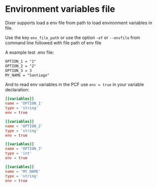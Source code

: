 # Environment variables file

Dixer supports load a env file from path to load environment variables in file.

Use the key `env_file_path` or use the option `-ef` or `--envfile` from command line followed with file path of env file

A example test .env file:

```txt
OPTION_1 = "1"
OPTION_2 = "2"
OPTION_3 = 3
MY_NAME = "Santiago"
```

And to read env variables in the PCF use `env = true` in your variable declaration:

```toml
[[variables]]
name = 'OPTION_1'
type = 'string'
env = true

[[variables]]
name = 'OPTION_2'
type = 'string'
env = true

[[variables]]
name = 'OPTION_3'
type = 'int'
env = true

[[variables]]
name = 'MY_NAME'
type = 'string'
env = true
```
